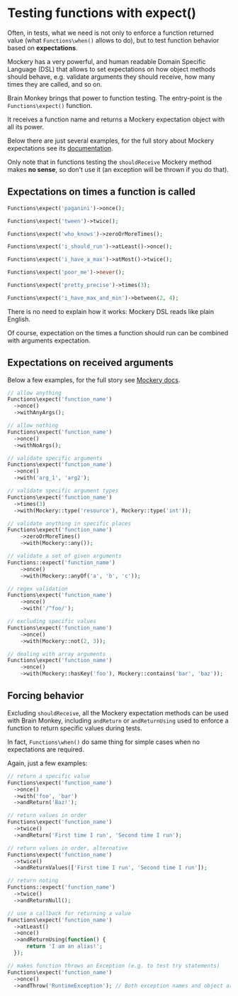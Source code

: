 <!--
currentMenu: "functionsexpect"
currentSection: "PHP Functions"
title: "Testing functions with expect()"
-->
# Testing functions with expect()

Often, in tests, what we need is not only to enforce a function returned value (what `Functions\when()` allows to do), but to test function behavior based on **expectations**.

Mockery has a very powerful, and human readable Domain Specific Language (DSL) that allows to set expectations on how object methods should behave, e.g. validate arguments they should receive, how many times they are called, and so on.

Brain Monkey brings that power to function testing. The entry-point is the `Functions\expect()` function.

It receives a function name and returns a Mockery expectation object with all its power.

Below there are just several examples, for the full story about Mockery expectations see its [documentation](http://docs.mockery.io/en/latest/reference/index.html).

Only note that in functions testing the `shouldReceive` Mockery method makes **no sense**, so don't use it (an exception will be thrown if you do that).




## Expectations on times a function is called

```php
Functions\expect('paganini')->once();

Functions\expect('tween')->twice();

Functions\expect('who_knows')->zeroOrMoreTimes();

Functions\expect('i_should_run')->atLeast()->once();

Functions\expect('i_have_a_max')->atMost()->twice();

Functions\expect('poor_me')->never();

Functions\expect('pretty_precise')->times(3);

Functions\expect('i_have_max_and_min')->between(2, 4);
```

There is no need to explain how it works: Mockery DSL reads like plain English.

Of course, expectation on the times a function should run can be combined with arguments expectation.



## Expectations on received arguments

Below a few examples, for the full story see [Mockery docs](http://docs.mockery.io/en/latest/reference/argument_validation.html).

```php
// allow anything
Functions\expect('function_name')
  ->once()
  ->withAnyArgs();

// allow nothing
Functions\expect('function_name')
  ->once()
  ->withNoArgs();

// validate specific arguments
Functions\expect('function_name')
  ->once()
  ->with('arg_1', 'arg2');

// validate specific argument types
Functions\expect('function_name')
  ->times(3)
  ->with(Mockery::type('resource'), Mockery::type('int'));

// validate anything in specific places
Functions\expect('function_name')
    ->zeroOrMoreTimes()
    ->with(Mockery::any());

// validate a set of given arguments
Functions::expect('function_name')
    ->once()
    ->with(Mockery::anyOf('a', 'b', 'c'));

// regex validation
Functions\expect('function_name')
    ->once()
    ->with('/^foo/');

// excluding specific values
Functions\expect('function_name')
    ->once()
    ->with(Mockery::not(2, 3));

// dealing with array arguments
Functions\expect('function_name')
    ->once()
    ->with(Mockery::hasKey('foo'), Mockery::contains('bar', 'baz'));
```



## Forcing behavior

Excluding `shouldReceive`, all the Mockery expectation methods can be used with Brain Monkey, including
`andReturn` or `andReturnUsing` used to enforce a function to return specific values during tests.

In fact, `Functions\when()` do same thing for simple cases when no expectations are required.

Again, just a few examples:

```php
// return a specific value
Functions\expect('function_name')
  ->once()
  ->with('foo', 'bar')
  ->andReturn('Baz!');

// return values in order
Functions\expect('function_name')
  ->twice()
  ->andReturn('First time I run', 'Second time I run');

// return values in order, alternative
Functions\expect('function_name')
  ->twice()
  ->andReturnValues(['First time I run', 'Second time I run']);

// return noting
Functions::expect('function_name')
  ->twice()
  ->andReturnNull();

// use a callback for returning a value
Functions\expect('function_name')
  ->atLeast()
  ->once()
  ->andReturnUsing(function() {
      return 'I am an alias!';
  });

// makes function throws an Exception (e.g. to test try statements)
Functions\expect('function_name')
  ->once()
  ->andThrow('RuntimeException'); // Both exception names and object are supported
```
